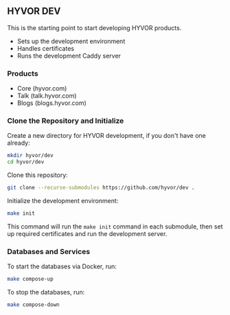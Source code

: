 ## HYVOR DEV

This is the starting point to start developing HYVOR products.

-   Sets up the development environment
-   Handles certificates
-   Runs the development Caddy server

### Products

-   Core (hyvor.com)
-   Talk (talk.hyvor.com)
-   Blogs (blogs.hyvor.com)

### Clone the Repository and Initialize

Create a new directory for HYVOR development, if you don't have one already:

```bash
mkdir hyvor/dev
cd hyvor/dev
```

Clone this repository:

```bash
git clone --recurse-submodules https://github.com/hyvor/dev .
```

Initialize the development environment:

```bash
make init
```

This command will run the `make init` command in each submodule, then set up required certificates and run the development server.

### Databases and Services

To start the databases via Docker, run:

```bash
make compose-up
```

To stop the databases, run:

```bash
make compose-down
```